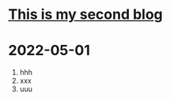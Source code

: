 # [This is my second blog](https://github.com/fangjian98/space/issues/6)

# 2022-05-01
1. hhh
2. xxx
3. uuu